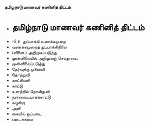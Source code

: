 **தமிழ்நாடு மாணவர் கணினித் திட்டம்**
- # தமிழ்நாடு மாணவர் கணினித் திட்டம்
- -3 n. துப்பாக்கி வணக்கமுறை
- வணக்கமுறைத் துப்பாக்கிநிலை
- (வினை.) அறிமுகப்படுத்து
- முன்னிலையில் அறிமுகஞ் செய்து வை
- முன்னிலைப்படுத்து
- தேர்வுக்கு முனைவி
- தோற்றுவி
- காட்சியளி
- காட்டு
- உளத்தில் தோன்றுவி
- நன்னடையாகக்காட்டு
- வழங்கு
- அளி
- கையில் ஒப்படை
- படைக்கலம

